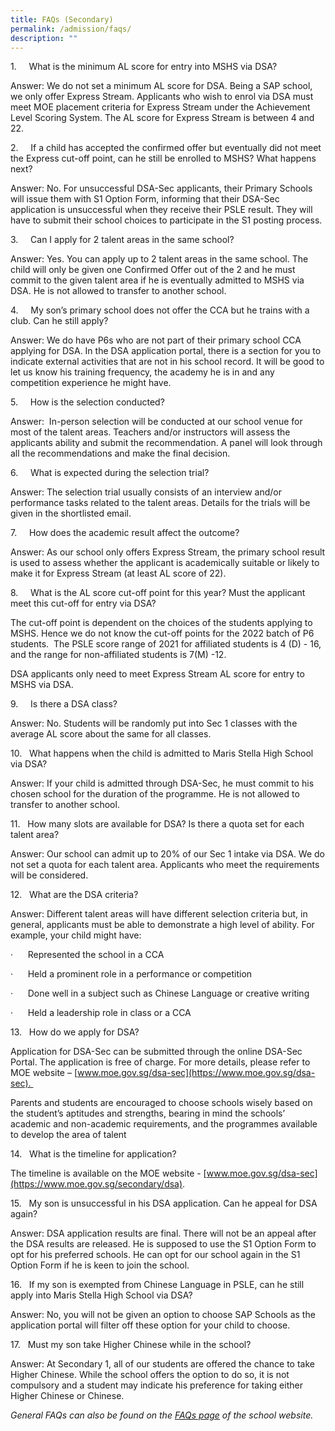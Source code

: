 ```yaml
---
title: FAQs (Secondary)
permalink: /admission/faqs/
description: ""
---
```

1.     What is the minimum AL score for entry into MSHS via DSA?

Answer: We do not set a minimum AL score for DSA. Being a SAP school, we only offer Express Stream. Applicants who wish to enrol via DSA must meet MOE placement criteria for Express Stream under the Achievement Level Scoring System. The AL score for Express Stream is between 4 and 22.

2.     If a child has accepted the confirmed offer but eventually did not meet the Express cut-off point, can he still be enrolled to MSHS? What happens next?

Answer: No. For unsuccessful DSA-Sec applicants, their Primary Schools will issue them with S1 Option Form, informing that their DSA-Sec application is unsuccessful when they receive their PSLE result. They will have to submit their school choices to participate in the S1 posting process.

3.     Can I apply for 2 talent areas in the same school?

Answer: Yes. You can apply up to 2 talent areas in the same school. The child will only be given one Confirmed Offer out of the 2 and he must commit to the given talent area if he is eventually admitted to MSHS via DSA. He is not allowed to transfer to another school.

4.     My son’s primary school does not offer the CCA but he trains with a club. Can he still apply?


Answer: We do have P6s who are not part of their primary school CCA applying for DSA. In the DSA application portal, there is a section for you to indicate external activities that are not in his school record. It will be good to let us know his training frequency, the academy he is in and any competition experience he might have.

5.     How is the selection conducted?

Answer:  In-person selection will be conducted at our school venue for most of the talent areas. Teachers and/or instructors will assess the applicants ability and submit the recommendation. A panel will look through all the recommendations and make the final decision.

6.     What is expected during the selection trial?

Answer: The selection trial usually consists of an interview and/or performance tasks related to the talent areas. Details for the trials will be given in the shortlisted email.

7.     How does the academic result affect the outcome?

Answer: As our school only offers Express Stream, the primary school result is used to assess whether the applicant is academically suitable or likely to make it for Express Stream (at least AL score of 22).

8.     What is the AL score cut-off point for this year? Must the applicant meet this cut-off for entry via DSA?

The cut-off point is dependent on the choices of the students applying to MSHS. Hence we do not know the cut-off points for the 2022 batch of P6 students.  The PSLE score range of 2021 for affiliated students is 4 (D) - 16, and the range for non-affiliated students is 7(M) -12.  
  

DSA applicants only need to meet Express Stream AL score for entry to MSHS via DSA.  

9.     Is there a DSA class?

Answer: No. Students will be randomly put into Sec 1 classes with the average AL score about the same for all classes.

10.   What happens when the child is admitted to Maris Stella High School via DSA?

Answer: If your child is admitted through DSA-Sec, he must commit to his chosen school for the duration of the programme. He is not allowed to transfer to another school.

11.   How many slots are available for DSA? Is there a quota set for each talent area?

Answer: Our school can admit up to 20% of our Sec 1 intake via DSA. We do not set a quota for each talent area. Applicants who meet the requirements will be considered.

12.   What are the DSA criteria?  

Answer: Different talent areas will have different selection criteria but, in general, applicants must be able to demonstrate a high level of ability. For example, your child might have:

·      Represented the school in a CCA

·      Held a prominent role in a performance or competition

·      Done well in a subject such as Chinese Language or creative writing

·      Held a leadership role in class or a CCA

13.   How do we apply for DSA?  

Application for DSA-Sec can be submitted through the online DSA-Sec Portal. The application is free of charge. For more details, please refer to MOE website – [www.moe.gov.sg/dsa-sec](https://www.moe.gov.sg/dsa-sec). 

Parents and students are encouraged to choose schools wisely based on the student’s aptitudes and strengths, bearing in mind the schools’ academic and non-academic requirements, and the programmes available to develop the area of talent

14.   What is the timeline for application?

The timeline is available on the MOE website - [www.moe.gov.sg/dsa-sec](https://www.moe.gov.sg/secondary/dsa).

15.   My son is unsuccessful in his DSA application. Can he appeal for DSA again?

Answer: DSA application results are final. There will not be an appeal after the DSA results are released. He is supposed to use the S1 Option Form to opt for his preferred schools. He can opt for our school again in the S1 Option Form if he is keen to join the school.

16.   If my son is exempted from Chinese Language in PSLE, can he still apply into Maris Stella High School via DSA?  

Answer: No, you will not be given an option to choose SAP Schools as the application portal will filter off these option for your child to choose.

17.   Must my son take Higher Chinese while in the school?

Answer: At Secondary 1, all of our students are offered the chance to take Higher Chinese. While the school offers the option to do so, it is not compulsory and a student may indicate his preference for taking either Higher Chinese or Chinese.

  

_General FAQs can also be found on the [FAQs page](https://marisstellahigh.moe.edu.sg/admission/secondary/faqs) of the school website._